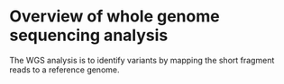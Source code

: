 # Overview of whole genome sequencing analysis
The WGS analysis is to identify variants by mapping the short fragment reads to a reference genome. 